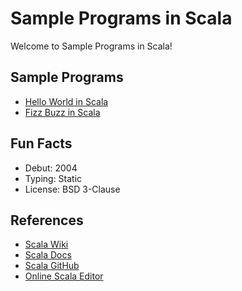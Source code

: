 # Sample Programs in Scala

Welcome to Sample Programs in Scala!

## Sample Programs

- [Hello World in Scala](https://therenegadecoder.com/code/hello-world-in-scala/)
- [Fizz Buzz in Scala][2]

## Fun Facts

- Debut: 2004
- Typing: Static
- License: BSD 3-Clause

## References

- [Scala Wiki](https://en.wikipedia.org/wiki/Scala_(programming_language))
- [Scala Docs](https://www.scala-lang.org/)
- [Scala GitHub](https://github.com/scala/scala)
- [Online Scala Editor](https://scastie.scala-lang.org/)

[2]: https://github.com/TheRenegadeCoder/sample-programs/issues/521
